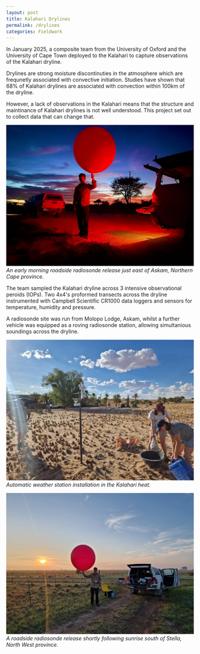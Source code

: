 ```yaml
---
layout: post
title: Kalahari Drylines
permalink: /drylines
categories: Fieldwork
---
```


In January 2025, a composite team from the University of Oxford and the University of Cape Town deployed to the Kalahari to capture observations of the Kalahari dryline. 

Drylines are strong moisture discontinuties in the atmosphere which are frequnetly associated with convective initiation. Studies have shown that 68% of Kalahari drylines are associated with convection within 100km of the dryline.

However, a lack of observations in the Kalahari means that the structure and maintinance of Kalahari drylines is not well understood. This project set out to collect data that can change that.

![img1](/assets/kapex2/ah_night_sonde.jpg)
*An early morning roadside radiosonde release just east of Askam, Northern Cape province.*

The team sampled the Kalahari dryline across 3 intensive observational peroids (IOPs). Two 4x4's proformed transects across the dryline instrumented with Campbell Scientific CR1000 data loggers and sensors for temperature, humidity and pressure.

A radiosonde site was run from Molopo Lodge, Askam, whilst a further vehicle was equipped as a roving radiosonde station, allowing simultanious soundings across the dryline. 

![img3](/assets/kapex2/aws_install.jpg)
*Automatic weather station installation in the Kalahari heat.*

![img2](/assets/kapex2/ah_roving.jpg)
*A roadside radiosonde release shortly following sunrise south of Stella, North West province.*

